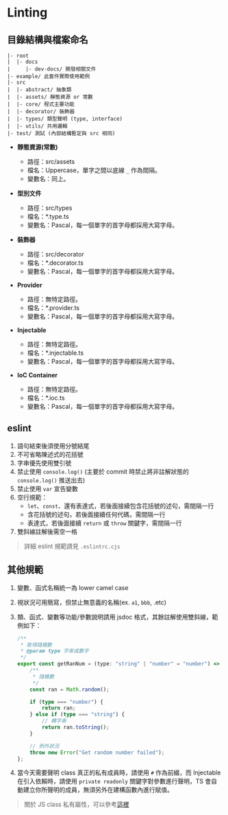 # Linting

## 目錄結構與檔案命名

```text
|- root
|  |- docs
|     |- dev-docs/ 開發相關文件
|- example/ 此套件實際使用範例
|- src
|  |- abstract/ 抽象類
|  |- assets/ 靜態資源 or 常數
|  |- core/ 程式主要功能
|  |- decorator/ 裝飾器
|  |- types/ 類型聲明 (type, interface)
|  |- utils/ 共用邏輯
|- test/ 測試 (內部結構暫定與 src 相同)
```

- **靜態資源(常數)**
  - 路徑：src/assets
  - 檔名：Uppercase，單字之間以底線 `_` 作為間隔。
  - 變數名：同上。

- **型別文件**
  - 路徑：src/types
  - 檔名：*.type.ts
  - 變數名：Pascal，每一個單字的首字母都採用大寫字母。

- **裝飾器**
  - 路徑：src/decorator
  - 檔名：*.decorator.ts
  - 變數名：Pascal，每一個單字的首字母都採用大寫字母。

- **Provider**
  - 路徑：無特定路徑。
  - 檔名：*.provider.ts
  - 變數名：Pascal，每一個單字的首字母都採用大寫字母。

- **Injectable**
  - 路徑：無特定路徑。
  - 檔名：*.injectable.ts
  - 變數名：Pascal，每一個單字的首字母都採用大寫字母。

- **IoC Container**
  - 路徑：無特定路徑。
  - 檔名：*.ioc.ts
  - 變數名：Pascal，每一個單字的首字母都採用大寫字母。

## eslint

1. 語句結束後須使用分號結尾
2. 不可省略陳述式的花括號
3. 字串優先使用雙引號
4. 禁止使用 `console.log()` (主要於 commit 時禁止將非註解狀態的 `console.log()` 推送出去)
5. 禁止使用 `var` 宣告變數
6. 空行規範：
    - `let`、`const`、還有表達式，若後面接續包含花括號的述句，需間隔一行
    - 含花括號的述句，若後面接續任何代碼，需間隔一行
    - 表達式，若後面接續 `return` 或 `throw` 關鍵字，需間隔一行
7. 雙斜線註解後需空一格

> 詳細 eslint 規範請見 `.eslintrc.cjs`

## 其他規範

1. 變數、函式名稱統一為 lower camel case
2. 視狀況可用簡寫，但禁止無意義的名稱(ex. `a1`, `bbb`, .etc)
3. 類、函式、變數等功能/參數說明請用 jsdoc 格式，其餘註解使用雙斜線，範例如下：

    ```ts
    /**
     * 取得隨機數
     * @param type 字串或數字
     */
    export const getRanNum = (type: "string" | "number" = "number") => {
        /**
         * 隨機數
         */
        const ran = Math.random();

        if (type === "number") {
            return ran;
        } else if (type === "string") {
            // 轉字串
            return ran.toString();
        }

        // 例外狀況
        throw new Error("Get random number failed");
    };
    ```

4. 當今天需要聲明 class 真正的私有成員時，請使用 `#` 作為前綴，而 Injectable 在引入依賴時，請使用 `private readonly` 關鍵字對參數進行聲明，TS 會自動建立你所聲明的成員，無須另外在建構函數內進行賦值。

>關於 JS class 私有屬性，可以參考[這裡](https://developer.mozilla.org/en-US/docs/Web/JavaScript/Reference/Classes/Private_properties)
